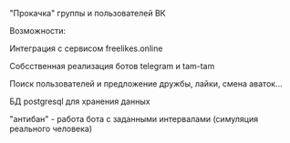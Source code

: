 "Прокачка" группы  и пользователей ВК

Возможности:

Интеграция с сервисом freelikes.online

Собсственная реализация ботов telegram и tam-tam

Поиск пользователей и предложение дружбы, лайки, смена аваток...

БД postgresql для хранения данных

"антибан" - работа бота с заданными интервалами (симуляция реального человека)
